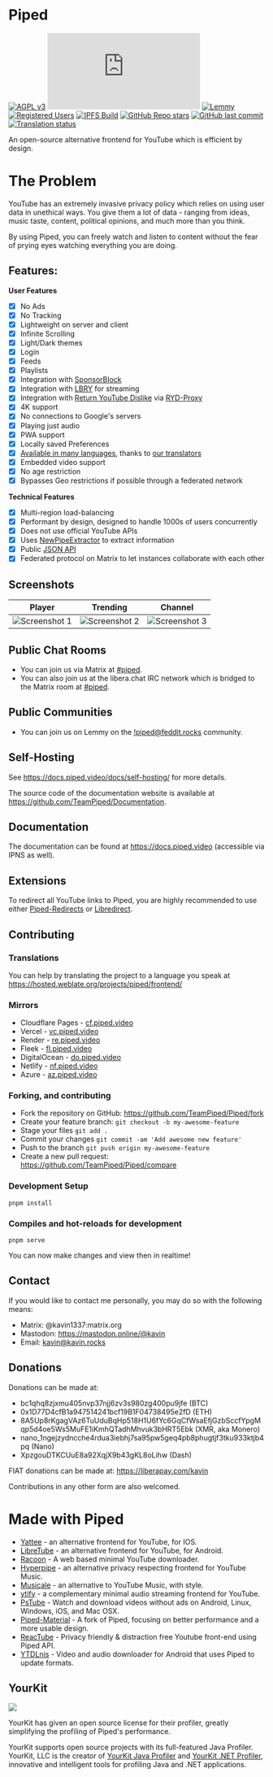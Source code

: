# Piped

[![AGPL v3](https://shields.io/badge/License-AGPL%20v3-blue.svg)](https://www.gnu.org/licenses/agpl-3.0.en.html)
[![Matrix](https://img.shields.io/matrix/piped:matrix.org)](https://matrix.to/#/#piped:matrix.org)
[![Lemmy](https://img.shields.io/lemmy/piped%40feddit.rocks)](https://feddit.rocks/c/piped)
[![Registered Users](https://pipedapi.kavin.rocks/registered/badge)](https://piped.video/register)
[![IPFS Build](https://github.com/TeamPiped/Piped/actions/workflows/ipfs-build.yml/badge.svg)](https://piped-ipfs.kavin.rocks/)
[![GitHub Repo stars](https://img.shields.io/github/stars/TeamPiped/Piped-Frontend?style=social)](https://github.com/TeamPiped/Piped/stargazers)
[![GitHub last commit](https://img.shields.io/github/last-commit/TeamPiped/Piped-Frontend)](https://github.com/TeamPiped/Piped/commits)
[![Translation status](https://hosted.weblate.org/widgets/piped/-/frontend/svg-badge.svg)](https://hosted.weblate.org/projects/piped/frontend/)

An open-source alternative frontend for YouTube which is efficient by design.

# The Problem

YouTube has an extremely invasive privacy policy which relies on using user data in unethical ways. You give them a lot of data - ranging from ideas, music taste, content, political opinions, and much more than you think.

By using Piped, you can freely watch and listen to content without the fear of prying eyes watching everything you are doing.

## Features:

**User Features**

-   [x] No Ads
-   [x] No Tracking
-   [x] Lightweight on server and client
-   [x] Infinite Scrolling
-   [x] Light/Dark themes
-   [x] Login
-   [x] Feeds
-   [x] Playlists
-   [x] Integration with [SponsorBlock](https://github.com/ajayyy/SponsorBlock)
-   [x] Integration with [LBRY](https://lbry.com/) for streaming
-   [x] Integration with [Return YouTube Dislike](https://returnyoutubedislike.com/) via [RYD-Proxy](https://github.com/TeamPiped/RYD-Proxy)
-   [x] 4K support
-   [x] No connections to Google's servers
-   [x] Playing just audio
-   [x] PWA support
-   [x] Locally saved Preferences
-   [x] [Available in many languages](src/locales), thanks to [our translators](https://hosted.weblate.org/projects/piped/frontend/)
-   [x] Embedded video support
-   [x] No age restriction
-   [x] Bypasses Geo restrictions if possible through a federated network

**Technical Features**

-   [x] Multi-region load-balancing
-   [x] Performant by design, designed to handle 1000s of users concurrently
-   [x] Does not use official YouTube APIs
-   [x] Uses [NewPipeExtractor](https://github.com/TeamNewPipe/NewPipeExtractor) to extract information
-   [x] Public [JSON API](https://docs.piped.video/docs/api-documentation/)
-   [x] Federated protocol on Matrix to let instances collaborate with each other

## Screenshots

| Player                                                                                                        | Trending                                                                                                      | Channel                                                                                                       |
| ------------------------------------------------------------------------------------------------------------- | ------------------------------------------------------------------------------------------------------------- | ------------------------------------------------------------------------------------------------------------- |
| ![Screenshot 1](https://cloudflare-ipfs.com/ipfs/bafybeiaxhsog7jzydr7xb3xhlemxilqksceqg5fraaiuojzclhocsqrcvq) | ![Screenshot 2](https://cloudflare-ipfs.com/ipfs/bafybeigafumvrgbfyufxjptvufobstrywrfv2kteyuuictfko6kvghjszu) | ![Screenshot 3](https://cloudflare-ipfs.com/ipfs/bafybeiehs5xjqmmq34gmewxoqm3j3b2ze3pve4sdmanz7ukrxwgrcmxnry) |

## Public Chat Rooms

-   You can join us via Matrix at [#piped](https://matrix.to/#/#piped:matrix.org).
-   You can also join us at the libera.chat IRC network which is bridged to the Matrix room at [#piped](https://web.libera.chat/#piped).

## Public Communities

-   You can join us on Lemmy on the [!piped@feddit.rocks](https://feddit.rocks/c/piped) community.

## Self-Hosting

See https://docs.piped.video/docs/self-hosting/ for more details.

The source code of the documentation website is available at https://github.com/TeamPiped/Documentation.

## Documentation

The documentation can be found at https://docs.piped.video (accessible via IPNS as well).

## Extensions

To redirect all YouTube links to Piped, you are highly recommended to use either [Piped-Redirects](https://github.com/TeamPiped/Piped-Redirects) or [Libredirect](https://github.com/libredirect/libredirect#readme).

## Contributing

### Translations

You can help by translating the project to a language you speak at https://hosted.weblate.org/projects/piped/frontend/

### Mirrors

-   Cloudflare Pages - [cf.piped.video](https://cf.piped.video/)
-   Vercel - [vc.piped.video](https://vc.piped.video/)
-   Render - [re.piped.video](https://re.piped.video/)
-   Fleek - [fl.piped.video](https://fl.piped.video/)
-   DigitalOcean - [do.piped.video](https://do.piped.video/)
-   Netlify - [nf.piped.video](https://nf.piped.video/)
-   Azure - [az.piped.video](https://az.piped.video/)

### Forking, and contributing

-   Fork the repository on GitHub: https://github.com/TeamPiped/Piped/fork
-   Create your feature branch: `git checkout -b my-awesome-feature`
-   Stage your files `git add .`
-   Commit your changes `git commit -am 'Add awesome new feature'`
-   Push to the branch `git push origin my-awesome-feature`
-   Create a new pull request: https://github.com/TeamPiped/Piped/compare

### Development Setup

```
pnpm install
```

### Compiles and hot-reloads for development

```
pnpm serve
```

You can now make changes and view then in realtime!

## Contact

If you would like to contact me personally, you may do so with the following means:

-   Matrix: @kavin1337:matrix.org
-   Mastodon: https://mastodon.online/@kavin
-   Email: kavin@kavin.rocks

## Donations

Donations can be made at:

-   bc1qhq8zjxmu405nvp37njj6zv3s980zg400pu9jfe (BTC)
-   0x1D77D4cfB1a947514241bcf19B1F04738495e2fD (ETH)
-   8A5Up8rKgagVAz6TuUduBqHp518H1U6fYc6GqCfWsaEfjGzbSccfYpgMqp5d4oe5Ws5MuFE1iKmhQTadhMhvuk3bHRT5Ebk (XMR, aka Monero)
-   nano_1ngejzydncche4rdua3iebhj7sa95pw5geq4pb8phugtjf3tku933ktjb4pq (Nano)
-   XpzgouDTKCUuE8a92XqjX9b43gKL8oLihw (Dash)

FIAT donations can be made at: https://liberapay.com/kavin

Contributions in any other form are also welcomed.

# Made with Piped

-   [Yattee](https://github.com/yattee/yattee) - an alternative frontend for YouTube, for IOS.
-   [LibreTube](https://github.com/Libre-tube/LibreTube) - an alternative frontend for YouTube, for Android.
-   [Racoon](https://github.com/shailendramaurya/racoon) - A web based minimal YouTube downloader.
-   [Hyperpipe](https://codeberg.org/Hyperpipe/Hyperpipe) - an alternative privacy respecting frontend for YouTube Music.
-   [Musicale](https://github.com/Bellisario/musicale) - an alternative to YouTube Music, with style.
-   [ytify](https://github.com/n-ce/ytify) - a complementary minimal audio streaming frontend for YouTube.
-   [PsTube](https://github.com/prateekmedia/pstube) - Watch and download videos without ads on Android, Linux, Windows, iOS, and Mac OSX.
-   [Piped-Material](https://github.com/mmjee/Piped-Material) - A fork of Piped, focusing on better performance and a more usable design.
-   [ReacTube](https://github.com/NeeRaj-2401/ReacTube) - Privacy friendly & distraction free Youtube front-end using Piped API.
-   [YTDLnis](https://github.com/deniscerri/ytdlnis) - Video and audio downloader for Android that uses Piped to update formats.

## YourKit

![](https://www.yourkit.com/images/yklogo.png)

YourKit has given an open source license for their profiler, greatly simplifying the profiling of Piped's performance.

YourKit supports open source projects with its full-featured Java Profiler.
YourKit, LLC is the creator of [YourKit Java Profiler](https://www.yourkit.com/java/profiler/)
and [YourKit .NET Profiler](https://www.yourkit.com/.net/profiler/),
innovative and intelligent tools for profiling Java and .NET applications.
